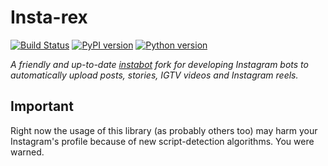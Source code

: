 # Insta-rex

[![Build Status](https://img.shields.io/github/workflow/status/reala10n/insta-rex/Build?style=flat)](ttps://github.com/reala10n/insta-rex/)
[![PyPI version](https://badge.fury.io/py/insta-rex.svg)](https://badge.fury.io/py/insta-rex)
[![Python version](https://img.shields.io/pypi/pyversions/insta-rex)]()

_A friendly and up-to-date [instabot](https://github.com/ohld/igbot) fork for developing Instagram bots to automatically upload posts, stories, IGTV videos and Instagram reels._

## Important

Right now the usage of this library (as probably others too) may harm your Instagram's profile because of new script-detection algorithms. You were warned.
